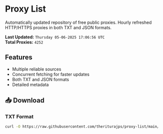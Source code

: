 # Proxy List

Automatically updated repository of free public proxies. Hourly refreshed HTTP/HTTPS proxies in both TXT and JSON formats.

**Last Updated:** `Thursday 05-06-2025 17:06:56 UTC`  
**Total Proxies:** `4252`

## Features
- Multiple reliable sources
- Concurrent fetching for faster updates
- Both TXT and JSON formats
- Detailed metadata

## 📥 Download

### TXT Format
```bash
curl -O https://raw.githubusercontent.com/theriturajps/proxy-list/main/proxies.txt